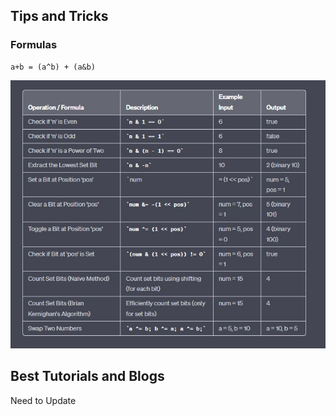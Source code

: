 <h2> Tips and Tricks </h2>
<h3> Formulas </h3>

```
a+b = (a^b) + (a&b)
```
![img](Images/BasicFormulas.JPG)

<h2> Best Tutorials and Blogs</h2>

Need to Update